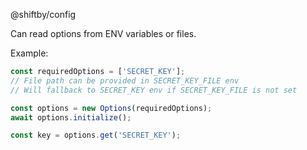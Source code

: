 @shiftby/config

Can read options from ENV variables or files.

Example:
```js
const requiredOptions = ['SECRET_KEY'];
// File path can be provided in SECRET_KEY_FILE env
// Will fallback to SECRET_KEY env if SECRET_KEY_FILE is not set

const options = new Options(requiredOptions);
await options.initialize();

const key = options.get('SECRET_KEY');
```
